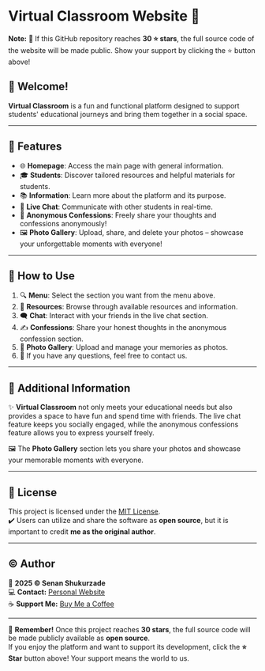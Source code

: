 # **Virtual Classroom Website** 🌟

**Note:** 🌟 If this GitHub repository reaches **30 ⭐ stars**, the full source code of the website will be made public. Show your support by clicking the ⭐ button above!

## 🎉 Welcome!  
**Virtual Classroom** is a fun and functional platform designed to support students' educational journeys and bring them together in a social space.

---

## 🚀 Features

- 🌐 **Homepage**: Access the main page with general information.  
- 🎓 **Students**: Discover tailored resources and helpful materials for students.  
- 📚 **Information**: Learn more about the platform and its purpose.  
- 💬 **Live Chat**: Communicate with other students in real-time.  
- 👻 **Anonymous Confessions**: Freely share your thoughts and confessions anonymously!  
- 🖼️ **Photo Gallery**: Upload, share, and delete your photos – showcase your unforgettable moments with everyone!  

---

## 📖 How to Use  

1. 🔍 **Menu**: Select the section you want from the menu above.  
2. 📂 **Resources**: Browse through available resources and information.  
3. 🗨️ **Chat**: Interact with your friends in the live chat section.  
4. ✍️ **Confessions**: Share your honest thoughts in the anonymous confession section.  
5. 🌟 **Photo Gallery**: Upload and manage your memories as photos.  
6. 📨 If you have any questions, feel free to contact us.  

---

## 📢 Additional Information  

✨ **Virtual Classroom** not only meets your educational needs but also provides a space to have fun and spend time with friends. The live chat feature keeps you socially engaged, while the anonymous confessions feature allows you to express yourself freely.  

🖼️ The **Photo Gallery** section lets you share your photos and showcase your memorable moments with everyone.

---

## 📜 License  

This project is licensed under the [MIT License](https://opensource.org/licenses/MIT).  
✔️ Users can utilize and share the software as **open source**, but it is important to credit **me as the original author**.  

---

## © Author  
📆 **2025 © Senan Shukurzade**  
💻 **Contact:** [Personal Website](https://senan.vercel.app)  
☕ **Support Me:** [Buy Me a Coffee](https://kofe.al/senan)  

---

🌟 **Remember!** Once this project reaches **30 stars**, the full source code will be made publicly available as **open source**.  
If you enjoy the platform and want to support its development, click the **⭐ Star** button above! Your support means the world to us.

